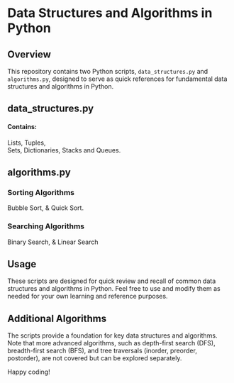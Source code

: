 # Data Structures and Algorithms in Python

## Overview

This repository contains two Python scripts, `data_structures.py` and `algorithms.py`, designed to serve as quick references for fundamental data structures and algorithms in Python.

## data_structures.py
#### Contains:
Lists, 
Tuples,  
Sets, 
Dictionaries, 
Stacks and Queues.

## algorithms.py

### Sorting Algorithms
Bubble Sort, &
Quick Sort.

### Searching Algorithms
Binary Search, &
Linear Search

## Usage

These scripts are designed for quick review and recall of common data structures and algorithms in Python. Feel free to use and modify them as needed for your own learning and reference purposes.

## Additional Algorithms

The scripts provide a foundation for key data structures and algorithms. Note that more advanced algorithms, such as depth-first search (DFS), breadth-first search (BFS), and tree traversals (inorder, preorder, postorder), are not covered but can be explored separately.

Happy coding!
